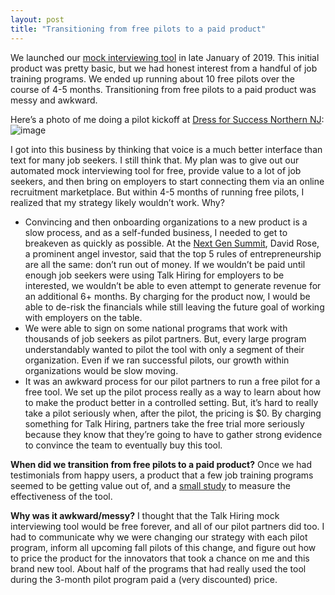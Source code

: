 ```yaml
---
layout: post
title: "Transitioning from free pilots to a paid product"
---
```

We launched our <a href='https://www.talkhiring.com/'>mock interviewing tool</a> in late January of 2019.  This initial product was pretty basic, but we had honest interest from a handful of job training programs.  We ended up running about 10 free pilots over the course of 4-5 months.  Transitioning from free pilots to a paid product was messy and awkward.

Here’s a photo of me doing a pilot kickoff at <a href='https://northernnj.dressforsuccess.org/'>Dress for Success Northern NJ</a>:
![image](https://images.bloggi.co/cc152092.png)

I got into this business by thinking that voice is a much better interface than text for many job seekers.      I still think that.  My plan was to give out our automated mock interviewing tool for free, provide value to a lot of job seekers, and then bring on employers to start connecting them via an online recruitment marketplace.  But within 4-5 months of running free pilots, I realized that my strategy likely wouldn’t work.  Why?
* Convincing and then onboarding organizations to a new product is a slow process, and as a self-funded business, I needed to get to breakeven as quickly as possible.  At the <a href='https://nextgenhq.com/'>Next Gen Summit</a>, David Rose, a prominent angel investor, said that the top 5 rules of entrepreneurship are all the same: don’t run out of money.  If we wouldn’t be paid until enough job seekers were using Talk Hiring for employers to be interested, we wouldn’t be able to even attempt to generate revenue for an additional 6+ months.  By charging for the product now, I would be able to de-risk the financials while still leaving the future goal of working with employers on the table.
* We were able to sign on some national programs that work with thousands of job seekers as pilot partners.  But, every large program understandably wanted to pilot the tool with only a segment of their organization.  Even if we ran successful pilots, our growth within organizations would be slow moving.
* It was an awkward process for our pilot partners to run a free pilot for a free tool.  We set up the pilot process really as a way to learn about how to make the product better in a controlled setting.  But, it’s hard to really take a pilot seriously when, after the pilot, the pricing is $0.  By charging something for Talk Hiring, partners take the free trial more seriously because they know that they’re going to have to gather strong evidence to convince the team to eventually buy this tool.

**When did we transition from free pilots to a paid product?**
Once we had testimonials from happy users, a product that a few job training programs seemed to be getting value out of, and a <a href='https://docs.google.com/document/u/1/d/1sqLllYxWRr9UV6WQd86SKwz5zGVY26utCNLHx2mSqaI/edit'>small study</a> to measure the effectiveness of the tool.

**Why was it awkward/messy?**
I thought that the Talk Hiring mock interviewing tool would be free forever, and all of our pilot partners did too.  I had to communicate why we were changing our strategy with each pilot program, inform all upcoming fall pilots of this change, and figure out how to price the product for the innovators that took a chance on me and this brand new tool.  About half of the programs that had really used the tool during the 3-month pilot program paid a (very discounted) price.
